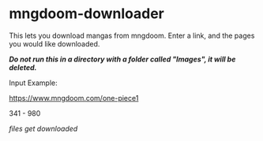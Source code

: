 # mngdoom-downloader
This lets you download mangas from mngdoom. Enter a link, and the pages you would like downloaded.

***Do not run this in a directory with a folder called "Images", it will be deleted.***

Input Example:

https://www.mngdoom.com/one-piece1

341 - 980

*files get downloaded*
